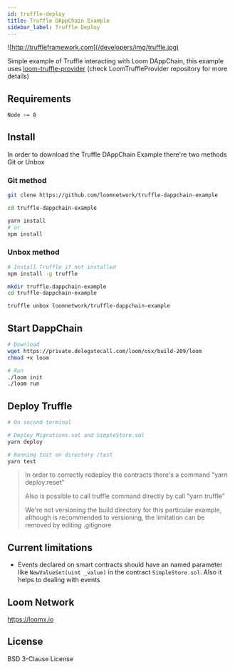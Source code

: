 ```yaml
---
id: truffle-deploy
title: Truffle DAppChain Example
sidebar_label: Truffle Deploy
---
```

![http://truffleframework.com](/developers/img/truffle.jpg)

Simple example of Truffle interacting with Loom DAppChain, this example uses [loom-truffle-provider](https://github.com/loomnetwork/loom-truffle-provider) (check LoomTruffleProvider repository for more details)

## Requirements

```bash
Node >= 8
```

## Install

In order to download the Truffle DAppChain Example there're two methods Git or Unbox

### Git method

```bash
git clone https://github.com/loomnetwork/truffle-dappchain-example
```

```bash
cd truffle-dappchain-example

yarn install
# or
npm install
```

### Unbox method

```bash
# Install Truffle if not installed
npm install -g truffle

mkdir truffle-dappchain-example
cd truffle-dappchain-example

truffle unbox loomnetwork/truffle-dappchain-example
```

## Start DappChain

```bash
# Download
wget https://private.delegatecall.com/loom/osx/build-209/loom
chmod +x loom

# Run
./loom init
./loom run
```

## Deploy Truffle

```bash
# On second terminal

# Deploy Migrations.sol and SimpleStore.sol
yarn deploy

# Running test on directory /test
yarn test
```

> In order to correctly redeploy the contracts there's a command "yarn deploy:reset"
> 
> Also is possible to call truffle command directly by call "yarn truffle"
> 
> We're not versioning the build directory for this particular example, although is recommended to versioning, the limitation can be removed by editing .gitignore

## Current limitations

* Events declared on smart contracts should have an named parameter like `NewValueSet(uint _value)` in the contract `SimpleStore.sol`. Also it helps to dealing with events

## Loom Network

<https://loomx.io>

## License

BSD 3-Clause License